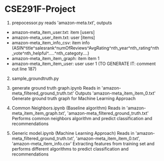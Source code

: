 # CSE291F-Project

1. prepocessor.py
reads 'amazon-meta.txt', outputs
- amazon-meta_item_user.txt: item [users]
- amazon-meta_user_item.txt: user [items]
- amazon-meta_item_info_csv: item info (ASIN^title^salesrank^numOfReviews^AvgRating^nth_year^nth_rating^nth_vote^nth_helpful^.....^nth_categoty....)
- amazon-meta_item_item_graph: item item 1
- amazon-meta_item_item_user: user user 1  (TO GENERATE IT: comment out line 187)

2. sample_groundtruth.py

3. generate ground truth graph.ipynb
Reads in 'amazon-meta_filtered_ground_truth.txt'
Outputs 'amazon-meta_item_item_0.txt' 
Generate ground truth graph for Machine Learning Approach

4. Common Neighbors.ipynb (Baseline algorithm)
Reads in 'amazon-meta_item_item_graph.txt', 'amazon-meta_filtered_ground_truth.txt'
Performs common neighbors algorithm and predict classification and recommendations

5. Generic model.ipynb (Machine Learning Approach)
Reads in 'amazon-meta_filtered_ground_truth.txt', 'amazon-meta_item_item_0.txt', 'amazon-meta_item_info.csv'
Extracting features from training set and performs different algorithms to predict classification and recommendations


